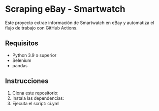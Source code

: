 # Scraping eBay - Smartwatch

Este proyecto extrae información de Smartwatch en eBay y automatiza el flujo de trabajo con GitHub Actions.

## Requisitos
- Python 3.9 o superior
- Selenium
- pandas

## Instrucciones
1. Clona este repositorio:
2. Instala las dependencias:
3. Ejecuta el script: ci.yml
